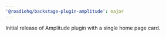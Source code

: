 ```yaml
---
'@roadiehq/backstage-plugin-amplitude': major
---
```


Initial release of Amplitude plugin with a single home page card.
